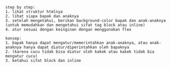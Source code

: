     step by step:
    1. lihat struktur htmlnya
    2. lihat siapa bapak dan anaknya
    3. setelah mengetahui, berikan background-color bapak dan anak-anaknya (untuk memudahkan dan mengetahui sifat tag block atau inline)
    4. atur sesuai dengan keinginan dengan menggunakan flex

    konsep:
    1. bapak hanya dapat mengatur/memerintahkan anak-anaknya, atau anak-anaknya hanya dapat diatur/diperintahkan oleh bapaknya
    2. (karena cucu tidak bisa diatur oleh kakek atau kakek tidak bia mengatur cucu)
    3. ketahui sifat block dan inline